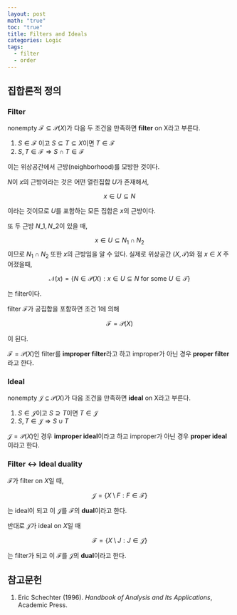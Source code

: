 ```yaml
---
layout: post
math: "true"
toc: "true"
title: Filters and Ideals
categories: Logic
tags:
  - filter
  - order
---
```

## 집합론적 정의

### Filter

nonempty ${ \mathcal{F} \subseteq \mathcal{P}(X) }$가 다음 두 조건을 만족하면 **filter** on X라고 부른다.

1. ${ S \in \mathcal{F} }$ 이고 ${ S \subseteq T \subseteq X }$이면 ${ T \in \mathcal{F} }$
1. ${ S,T \in \mathcal{F} \Rightarrow S \cap T \in \mathcal{F}}$

이는 위상공간에서 근방(neighborhood)를 모방한 것이다.

${N}$이 ${ x }$의 근방이라는 것은 어떤 열린집합 ${ U }$가 존재해서,

$$ x \in U \subseteq N $$

이라는 것이므로  ${ U }$를 포함하는 모든 집합은 ${ x }$의 근방이다.

또 두 근방 ${ N\_{1}, N\_{2} }$이 있을 때,

$$ x \in U \subseteq N_{1} \cap N_{2}  $$ 
이므로 ${ N_{1} \cap N_{2} }$ 또한 ${ x }$의 근방임을 알 수 있다. 실제로 위상공간 ${ (X,\mathcal{T}) }$와 점 ${ x \in X }$ 주어졌을때,

$$ \mathcal{N}(x)=\{ N \in \mathcal{P}(X): x \in U \subseteq N \mbox{ for some } U \in \mathcal{T}\} $$

는 filter이다.

filter ${ \mathcal{F} }$가 공집합을 포함하면 조건 1에 의해

$$ \mathcal{F} = \mathcal{P}(X)$$

이 된다.

${ \mathcal{F} = \mathcal{P}(X) }$인 filter를 **improper filter**라고 하고 improper가 아닌 경우 **proper filter**라고 한다.

### Ideal

nonempty ${ \mathcal{J} \subseteq \mathcal{P}(X) }$가 다음 조건을 만족하면 **ideal** on X라고 부른다.

1. ${ S \in \mathcal{J} }$이고 ${ S \supseteq T }$이면 ${ T \in \mathcal{J} }$
1. ${ S,T \in \mathcal{J} \Rightarrow S \cup T}$

${ \mathcal{J}=\mathcal{P}(X) }$인 경우 **improper ideal**이라고 하고 improper가 아닌 경우 **proper ideal**이라고 한다.


### Filter ↔ Ideal duality

${ \mathcal{F} }$가 filter on ${ X }$일 때,

$$ \mathcal{J}=\{ X \setminus F: F\in \mathcal{F} \} $$

는 ideal이 되고 이 ${ \mathcal{J} }$를 ${ \mathcal{F} }$의 **dual**이라고 한다.

반대로 ${ \mathcal{J} }$가 ideal on ${ X }$일 때

$$ \mathcal{F}=\{ X \setminus J : J \in \mathcal{J} \} $$

는 filter가 되고 이 ${ \mathcal{F} }$를 ${ \mathcal{J} }$의 **dual**이라고 한다.

## 참고문헌

1. Eric Schechter (1996). *Handbook of Analysis and Its Applications*, Academic Press.